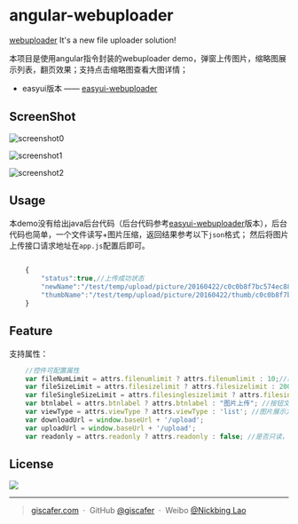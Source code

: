 # angular-webuploader

[webuploader](http://fex.baidu.com/webuploader) It's a new file uploader solution!

本项目是使用angular指令封装的webuploader demo，弹窗上传图片，缩略图展示列表，翻页效果；支持点击缩略图查看大图详情；


- easyui版本 —— [easyui-webuploader](https://github.com/giscafer/easyui-webuploader)

## ScreenShot

![screenshot0](https://raw.githubusercontent.com/giscafer/angular-webuploader/master/images/screenshot.png)

![screenshot1](https://raw.githubusercontent.com/giscafer/angular-webuploader/master/images/screenshot2.png)

![screenshot2](https://raw.githubusercontent.com/giscafer/angular-webuploader/master/images/screenshot1.png)

## Usage

本demo没有给出java后台代码（后台代码参考[easyui-webuploader](https://github.com/giscafer/easyui-webuploader)版本），后台代码也简单，一个文件读写+图片压缩，返回结果参考以下`json`格式；
然后将图片上传接口请求地址在`app.js`配置后即可。

```javascript
	
	{
		"status":true,//上传成功状态
		"newName":"/test/temp/upload/picture/20160422/c0c0b8f7bc574ec88f891ff834b79bab.jpg",//原图片路径
		"thumbName":"/test/temp/upload/picture/20160422/thumb/c0c0b8f7bc574ec88f891ff834b79bab.jpg"//缩略图路径
	}


```

## Feature

支持属性：

```js
	//控件可配置属性
	var fileNumLimit = attrs.filenumlimit ? attrs.filenumlimit : 10;//默认10张
	var fileSizeLimit = attrs.filesizelimit ? attrs.filesizelimit : 200 * 1024 * 1024; // 200 M
	var fileSingleSizeLimit = attrs.filesinglesizelimit ? attrs.filesinglesizelimit : 50 * 1024 * 1024; // 50 M
	var btnlabel = attrs.btnlabel ? attrs.btnlabel : "图片上传"; //按钮文字
	var viewType = attrs.viewType ? attrs.viewType : 'list'; //图片展示方式，计划分两种，一种是list，一种是album（后期扩展）
	var downloadUrl = window.baseUrl + '/upload';
	var uploadUrl = window.baseUrl + '/upload';
	var readonly = attrs.readonly ? attrs.readonly : false; //是否只读，只读下不能上传照片和删除

```


## License
![](https://img.shields.io/badge/license-MIT-blue.svg)

---

> [giscafer.com](http://giscafer.com) &nbsp;&middot;&nbsp;
> GitHub [@giscafer](https://github.com/giscafer) &nbsp;&middot;&nbsp;
> Weibo [@Nickbing Lao](https://weibo.com/laohoubin)

